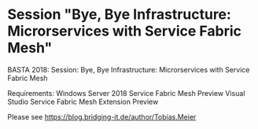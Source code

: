 # Session "Bye, Bye Infrastructure: Microrservices with Service Fabric Mesh" 
BASTA 2018: Session: Bye, Bye Infrastructure: Microrservices with Service Fabric Mesh

Requirements:
Windows Server 2018
Service Fabric Mesh Preview
Visual Studio Service Fabric Mesh Extension Preview

Please see https://blog.bridging-it.de/author/Tobias.Meier 
